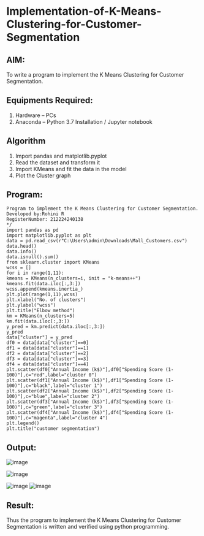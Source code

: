 # Implementation-of-K-Means-Clustering-for-Customer-Segmentation

## AIM:
To write a program to implement the K Means Clustering for Customer Segmentation.

## Equipments Required:
1. Hardware – PCs
2. Anaconda – Python 3.7 Installation / Jupyter notebook

## Algorithm
1. Import pandas and matplotlib.pyplot
2. Read the dataset and transform it
3. Import KMeans and fit the data in the model
4. Plot the Cluster graph

## Program:
```
Program to implement the K Means Clustering for Customer Segmentation.
Developed by:Rohini R
RegisterNumber: 212224240138
*/
import pandas as pd
import matplotlib.pyplot as plt
data = pd.read_csv(r"C:\Users\admin\Downloads\Mall_Customers.csv")
data.head()
data.info()
data.isnull().sum()
from sklearn.cluster import KMeans
wcss = []
for i in range(1,11):
kmeans = KMeans(n_clusters=i, init = "k-means++")
kmeans.fit(data.iloc[:,3:])
wcss.append(kmeans.inertia_)
plt.plot(range(1,11),wcss)
plt.xlabel("No. of clusters")
plt.ylabel("wcss")
plt.title("Elbow method")
km = KMeans(n_clusters=5)
km.fit(data.iloc[:,3:])
y_pred = km.predict(data.iloc[:,3:])
y_pred
data["cluster"] = y_pred
df0 = data[data["cluster"]==0]
df1 = data[data["cluster"]==1]
df2 = data[data["cluster"]==2]
df3 = data[data["cluster"]==3]
df4 = data[data["cluster"]==4]
plt.scatter(df0["Annual Income (k$)"],df0["Spending Score (1-
100)"],c="red",label="cluster 0")
plt.scatter(df1["Annual Income (k$)"],df1["Spending Score (1-
100)"],c="black",label="cluster 1")
plt.scatter(df2["Annual Income (k$)"],df2["Spending Score (1-
100)"],c="blue",label="cluster 2")
plt.scatter(df3["Annual Income (k$)"],df3["Spending Score (1-
100)"],c="green",label="cluster 3")
plt.scatter(df4["Annual Income (k$)"],df4["Spending Score (1-
100)"],c="magenta",label="cluster 4")
plt.legend()
plt.title("customer segmentation")

```

## Output:
![image](https://github.com/user-attachments/assets/be5d77a4-f975-459d-8679-f12992452e91)

![image](https://github.com/user-attachments/assets/69d4b7c3-9178-4989-9d41-91e36268ba3e)

![image](https://github.com/user-attachments/assets/9b8a49e2-c5dd-42c9-a23d-b88e0bb00132)
![image](https://github.com/user-attachments/assets/8a6f1c43-a6d4-4690-a7c7-a09dace060a5)



## Result:
Thus the program to implement the K Means Clustering for Customer Segmentation is written and verified using python programming.
